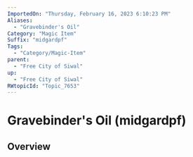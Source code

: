 ```yaml
---
ImportedOn: "Thursday, February 16, 2023 6:10:23 PM"
Aliases:
  - "Gravebinder's Oil"
Category: "Magic Item"
Suffix: "midgardpf"
Tags:
  - "Category/Magic-Item"
parent:
  - "Free City of Siwal"
up:
  - "Free City of Siwal"
RWtopicId: "Topic_7653"
---
```

# Gravebinder's Oil (midgardpf)
## Overview
